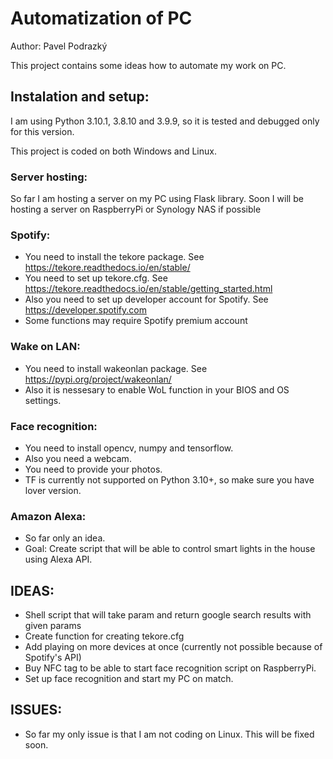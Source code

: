 # Automatization of PC
Author: Pavel Podrazký

This project contains some ideas how to automate my work on PC.

## Instalation and setup:
I am using Python 3.10.1, 3.8.10 and 3.9.9, so it is tested and debugged only for this version.

This project is coded on both Windows and Linux.

### Server hosting:
So far I am hosting a server on my PC using Flask library. Soon I will be hosting a server on RaspberryPi or Synology NAS if possible

### Spotify:
* You need to install the tekore package. See https://tekore.readthedocs.io/en/stable/
* You need to set up tekore.cfg. See https://tekore.readthedocs.io/en/stable/getting_started.html
* Also you need to set up developer account for Spotify. See https://developer.spotify.com
* Some functions may require Spotify premium account
### Wake on LAN:
* You need to install wakeonlan package. See https://pypi.org/project/wakeonlan/
* Also it is nessesary to enable WoL function in your BIOS and OS settings.

### Face recognition:
* You need to install opencv, numpy and tensorflow.
* Also you need a webcam.
* You need to provide your photos.
* TF is currently not supported on Python 3.10+, so make sure you have lover version.

### Amazon Alexa:
* So far only an idea.
* Goal: Create script that will be able to control smart lights in the house using Alexa API.

## IDEAS:
* Shell script that will take param and return google search results with given params
* Create function for creating tekore.cfg
* Add playing on more devices at once (currently not possible because of Spotify's API)
* Buy NFC tag to be able to start face recognition script on RaspberryPi.
* Set up face recognition and start my PC on match.

## ISSUES:
* So far my only issue is that I am not coding on Linux. This will be fixed soon.
